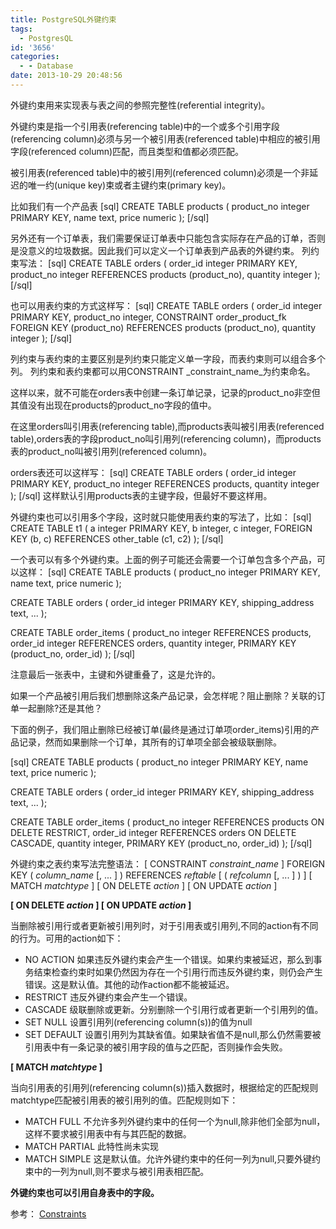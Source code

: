 ```yaml
---
title: PostgreSQL外键约束
tags:
  - PostgresQL
id: '3656'
categories:
  - - Database
date: 2013-10-29 20:48:56
---
```


外键约束用来实现表与表之间的参照完整性(referential integrity)。
<!-- more -->
外键约束是指一个引用表(referencing table)中的一个或多个引用字段(referencing column)必须与另一个被引用表(referenced table)中相应的被引用字段(referenced column)匹配，而且类型和值都必须匹配。

被引用表(referenced table)中的被引用列(referenced column)必须是一个非延迟的唯一约(unique key)束或者主键约束(primary key)。

比如我们有一个产品表
\[sql\]
CREATE TABLE products (
 product_no integer PRIMARY KEY,
 name text,
 price numeric
);
\[/sql\]

另外还有一个订单表，我们需要保证订单表中只能包含实际存在产品的订单，否则是没意义的垃圾数据。因此我们可以定义一个订单表到产品表的外键约束。
列约束写法：
\[sql\]
CREATE TABLE orders (
 order_id integer PRIMARY KEY,
 product_no integer REFERENCES products (product_no),
 quantity integer
);
\[/sql\]

也可以用表约束的方式这样写：
\[sql\]
CREATE TABLE orders (
 order_id integer PRIMARY KEY,
 product_no integer, 
 CONSTRAINT order_product_fk FOREIGN KEY (product_no) REFERENCES products (product_no),
 quantity integer
);
\[/sql\]

列约束与表约束的主要区别是列约束只能定义单一字段，而表约束则可以组合多个列。
列约束和表约束都可以用CONSTRAINT _constraint_name_为约束命名。

这样以来，就不可能在orders表中创建一条订单记录，记录的product_no非空但其值没有出现在products的product_no字段的值中。

在这里orders叫引用表(referencing table),而products表叫被引用表(referenced table),orders表的字段product_no叫引用列(referencing column)，而products表的product_no叫被引用列(referenced column)。

orders表还可以这样写：
\[sql\]
CREATE TABLE orders (
 order_id integer PRIMARY KEY,
 product_no integer REFERENCES products,
 quantity integer
);
\[/sql\]
这样默认引用products表的主键字段，但最好不要这样用。

外键约束也可以引用多个字段，这时就只能使用表约束的写法了，比如：
\[sql\]
CREATE TABLE t1 (
 a integer PRIMARY KEY,
 b integer,
 c integer,
 FOREIGN KEY (b, c) REFERENCES other_table (c1, c2)
);
\[/sql\]

一个表可以有多个外键约束。上面的例子可能还会需要一个订单包含多个产品，可以这样：
\[sql\]
CREATE TABLE products (
 product_no integer PRIMARY KEY,
 name text,
 price numeric
);

CREATE TABLE orders (
 order_id integer PRIMARY KEY,
 shipping_address text,
 ...
);

CREATE TABLE order_items (
 product_no integer REFERENCES products,
 order_id integer REFERENCES orders,
 quantity integer,
 PRIMARY KEY (product_no, order_id)
);
\[/sql\]

注意最后一张表中，主键和外键重叠了，这是允许的。

如果一个产品被引用后我们想删除这条产品记录，会怎样呢？阻止删除？关联的订单一起删除?还是其他？

下面的例子，我们阻止删除已经被订单(最终是通过订单项order_items)引用的产品记录，然而如果删除一个订单，其所有的订单项全部会被级联删除。

\[sql\]
CREATE TABLE products (
 product_no integer PRIMARY KEY,
 name text,
 price numeric
);

CREATE TABLE orders (
 order_id integer PRIMARY KEY,
 shipping_address text,
 ...
);

CREATE TABLE order_items (
 product_no integer REFERENCES products ON DELETE RESTRICT,
 order_id integer REFERENCES orders ON DELETE CASCADE,
 quantity integer,
 PRIMARY KEY (product_no, order_id)
);
\[/sql\]

外键约束之表约束写法完整语法：
\[ CONSTRAINT _constraint_name_ \] FOREIGN KEY ( _column_name_ \[, ... \] ) REFERENCES _reftable_ \[ ( _refcolumn_ \[, ... \] ) \] \[ MATCH _matchtype_ \] \[ ON DELETE _action_ \] \[ ON UPDATE _action_ \]

**\[ ON DELETE _action_ \] \[ ON UPDATE _action_ \]**

当删除被引用行或者更新被引用列时，对于引用表或引用列,不同的action有不同的行为。可用的action如下：

*   NO ACTION
如果违反外键约束会产生一个错误。如果约束被延迟，那么到事务结束检查约束时如果仍然因为存在一个引用行而违反外键约束，则仍会产生错误。这是默认值。其他的动作action都不能被延迟。
*   RESTRICT
违反外键约束会产生一个错误。
*   CASCADE
级联删除或更新。分别删除一个引用行或者更新一个引用列的值。
*   SET NULL
设置引用列(referencing column(s))的值为null
*   SET DEFAULT
设置引用列为其缺省值。如果缺省值不是null,那么仍然需要被引用表中有一条记录的被引用字段的值与之匹配，否则操作会失败。

**\[ MATCH _matchtype_ \]**

当向引用表的引用列(referencing column(s))插入数据时，根据给定的匹配规则matchtype匹配被引用表的被引用列的值。匹配规则如下：

*   MATCH FULL
不允许多列外键约束中的任何一个为null,除非他们全部为null，这样不要求被引用表中有与其匹配的数据。
*   MATCH PARTIAL
此特性尚未实现
*   MATCH SIMPLE
这是默认值。允许外键约束中的任何一列为null,只要外键约束中的一列为null,则不要求与被引用表相匹配。

**外键约束也可以引用自身表中的字段。**

参考：
[Constraints](http://www.postgresql.org/docs/9.3/static/ddl-constraints.html)